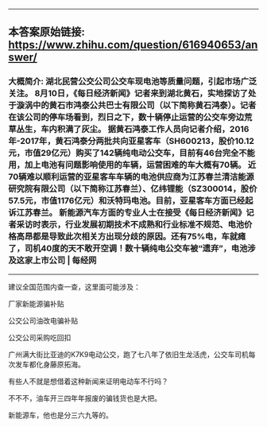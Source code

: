----------------------------------------
## 本答案原始链接: https://www.zhihu.com/question/616940653/answer/
### 大概简介: 湖北民营公交公司公交车现电池等质量问题，引起市场广泛关注。 8月10日，《每日经济新闻》记者来到湖北黄石，实地探访了处于漩涡中的黄石市鸿泰公共巴士有限公司（以下简称黄石鸿泰）。记者在该公司的停车场看到，烈日之下，数十辆停止运营的公交车旁边荒草丛生，车内积满了灰尘。 据黄石鸿泰工作人员向记者介绍，2016年-2017年，黄石鸿泰分两批共向亚星客车（SH600213，股价10.12元，市值29亿元）购买了142辆纯电动公交车，目前有46台完全不能用，加上电池有问题影响使用的车辆，运营困难的车大概有70辆。 近70辆难以顺利运营的亚星客车车辆的电池供应商为江苏春兰清洁能源研究院有限公司（以下简称江苏春兰）、亿纬锂能（SZ300014，股价57.5元，市值1176亿元）和沃特玛电池。目前，亚星客车方面已经起诉江苏春兰。 新能源汽车方面的专业人士在接受《每日经济新闻》记者采访时表示，行业发展初期技术不成熟和行业标准不规范、电池价格高昂都是导致此次相关方出现分歧的原因。还有75%电，车就瘫了，司机40度的天不敢开空调！数十辆纯电公交车被“遗弃”，电池涉及这家上市公司 | 每经网
----------------------------------------
建议全国范围内查一查，这里面可能涉及：

厂家新能源骗补贴

公交公司油改电骗补贴

公交公司采购吃回扣

广州满大街比亚迪的K7K9电动公交，跑了七八年了依旧生龙活虎，公交车司机每次发车都化身藤原拓海。

有些人不就是想借着这种新闻来证明电动车不行吗？

不不不，油车开三四年年报废的骗钱货也是大把。

新能源车，他也是分三六九等的。
